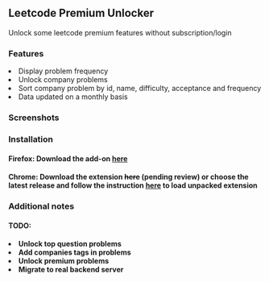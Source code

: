 <h2> Leetcode Premium Unlocker </h2>
Unlock some leetcode premium features without subscription/login 

<h3> Features </h3>
<li>Display problem frequency</li>
<li>Unlock company problems</li>
<li>Sort company problem by id, name, difficulty, acceptance and frequency</li>
<li> Data updated on a monthly basis </li>

<h3> Screenshots </h3> 




<h3> Installation </h3> 
<h4> Firefox: Download the add-on <a href = "https://addons.mozilla.org/en-US/firefox/addon/leetcode-premium-unlocker/">here</a></h4> 
<h4> Chrome: Download the extension <s>here</s> (pending review) or choose the latest release and follow the instruction <a href = "https://developer.chrome.com/docs/extensions/mv3/getstarted/development-basics/#load-unpacked">here</a> to load unpacked extension

<h3> Additional notes </h3>
<h4> TODO: <h4> 
<li> Unlock top question problems</li>
<li> Add companies tags in problems</li>
<li> Unlock premium problems</li>
<li> Migrate to real backend server</li>

